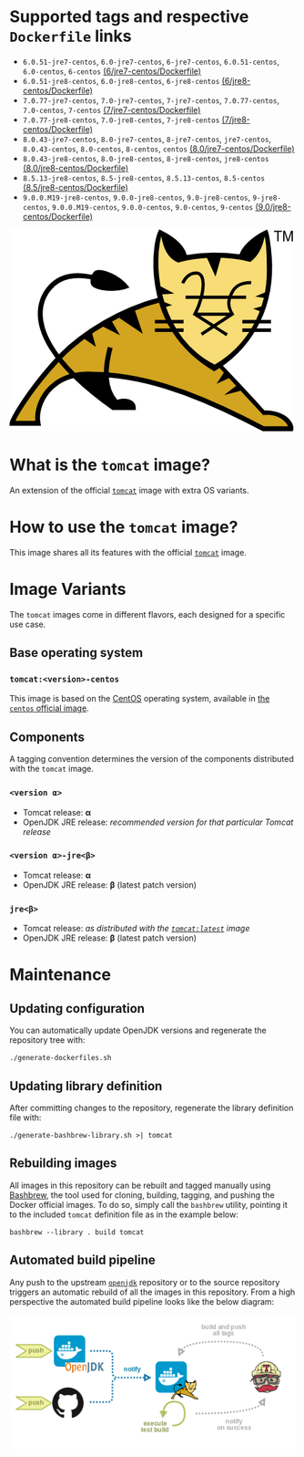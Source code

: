 # Supported tags and respective `Dockerfile` links

* `6.0.51-jre7-centos`, `6.0-jre7-centos`, `6-jre7-centos`, `6.0.51-centos`, `6.0-centos`, `6-centos` [(6/jre7-centos/Dockerfile)](https://github.com/antoineco/tomcat/blob/813bee17692bbf33577bfa346725fa69372cca12/6/jre7-centos/Dockerfile)
* `6.0.51-jre8-centos`, `6.0-jre8-centos`, `6-jre8-centos` [(6/jre8-centos/Dockerfile)](https://github.com/antoineco/tomcat/blob/813bee17692bbf33577bfa346725fa69372cca12/6/jre8-centos/Dockerfile)
* `7.0.77-jre7-centos`, `7.0-jre7-centos`, `7-jre7-centos`, `7.0.77-centos`, `7.0-centos`, `7-centos` [(7/jre7-centos/Dockerfile)](https://github.com/antoineco/tomcat/blob/813bee17692bbf33577bfa346725fa69372cca12/7/jre7-centos/Dockerfile)
* `7.0.77-jre8-centos`, `7.0-jre8-centos`, `7-jre8-centos` [(7/jre8-centos/Dockerfile)](https://github.com/antoineco/tomcat/blob/813bee17692bbf33577bfa346725fa69372cca12/7/jre8-centos/Dockerfile)
* `8.0.43-jre7-centos`, `8.0-jre7-centos`, `8-jre7-centos`, `jre7-centos`, `8.0.43-centos`, `8.0-centos`, `8-centos`, `centos` [(8.0/jre7-centos/Dockerfile)](https://github.com/antoineco/tomcat/blob/813bee17692bbf33577bfa346725fa69372cca12/8.0/jre7-centos/Dockerfile)
* `8.0.43-jre8-centos`, `8.0-jre8-centos`, `8-jre8-centos`, `jre8-centos` [(8.0/jre8-centos/Dockerfile)](https://github.com/antoineco/tomcat/blob/813bee17692bbf33577bfa346725fa69372cca12/8.0/jre8-centos/Dockerfile)
* `8.5.13-jre8-centos`, `8.5-jre8-centos`, `8.5.13-centos`, `8.5-centos` [(8.5/jre8-centos/Dockerfile)](https://github.com/antoineco/tomcat/blob/813bee17692bbf33577bfa346725fa69372cca12/8.5/jre8-centos/Dockerfile)
* `9.0.0.M19-jre8-centos`, `9.0.0-jre8-centos`, `9.0-jre8-centos`, `9-jre8-centos`, `9.0.0.M19-centos`, `9.0.0-centos`, `9.0-centos`, `9-centos` [(9.0/jre8-centos/Dockerfile)](https://github.com/antoineco/tomcat/blob/813bee17692bbf33577bfa346725fa69372cca12/9.0/jre8-centos/Dockerfile)

![logo](https://raw.githubusercontent.com/antoineco/tomcat/master/logo.png)

# What is the `tomcat` image?

An extension of the official [`tomcat`][docker-tomcat] image with extra OS variants.

# How to use the `tomcat` image?

This image shares all its features with the official [`tomcat`][docker-tomcat] image.

# Image Variants

The `tomcat` images come in different flavors, each designed for a specific use case.

## Base operating system

### `tomcat:<version>-centos`

This image is based on the [CentOS](https://www.centos.org/) operating system, available in [the `centos` official image][docker-centos].

## Components

A tagging convention determines the version of the components distributed with the `tomcat` image.

### `<version α>`

* Tomcat release: **α**
* OpenJDK JRE release: *recommended version for that particular Tomcat release*

### `<version α>-jre<β>`

* Tomcat release: **α**
* OpenJDK JRE release: **β** (latest patch version)

### `jre<β>`

* Tomcat release: *as distributed with the [`tomcat:latest`][docker-tomcat] image*
* OpenJDK JRE release: **β** (latest patch version)

# Maintenance

## Updating configuration

You can automatically update OpenJDK versions and regenerate the repository tree with:

```
./generate-dockerfiles.sh
```

## Updating library definition

After committing changes to the repository, regenerate the library definition file with:

```
./generate-bashbrew-library.sh >| tomcat
```

## Rebuilding images

All images in this repository can be rebuilt and tagged manually using [Bashbrew][bashbrew], the tool used for cloning, building, tagging, and pushing the Docker official images. To do so, simply call the `bashbrew` utility, pointing it to the included `tomcat` definition file as in the example below:

```
bashbrew --library . build tomcat
```

## Automated build pipeline

Any push to the upstream [`openjdk`][docker-openjdk] repository or to the source repository triggers an automatic rebuild of all the images in this repository. From a high perspective the automated build pipeline looks like the below diagram:

![Automated build pipeline][pipeline]


[banner]: https://raw.githubusercontent.com/antoineco/tomcat/master/logo.png
[docker-tomcat]: https://hub.docker.com/_/tomcat/
[docker-centos]: https://hub.docker.com/_/centos/
[docker-openjdk]: https://hub.docker.com/r/antoineco/openjdk/
[bashbrew]: https://github.com/docker-library/official-images/blob/master/bashbrew/README.md
[pipeline]: https://raw.githubusercontent.com/antoineco/tomcat/master/build_pipeline.png
